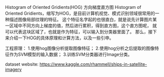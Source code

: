 Histogram of Oriented Gridients(HOG) 方向梯度直方图
	Histogram of Oriented Gridients，缩写为HOG，是目前计算机视觉、模式识别领域很常用的一种描述图像局部纹理的特征。
	这个特征名字起的也很直白，就是说先计算图片某一区域中不同方向上梯度的值，然后进行累积，得到直方图，这个直方图呢，
	就可以代表这块区域了，也就是作为特征，可以输入到分类器里面了。
	那么，接下来介绍一下HOG的具体原理和计算方法，以及一些引申。

工程原理：
	1.使用hog图像分析提取图像特征；
	2.使用hog分析之后提取的图像特征作为SVM模型的输入数据；
	3.训练SVM分类器进行Image分类。

dataset website: https://www.kaggle.com/rhammell/ships-in-satellite-imagery

